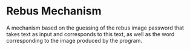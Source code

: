 # Rebus Mechanism
 A mechanism based on the guessing of the rebus image password that takes text as input and corresponds to this text, as well as the word corresponding to the image produced by the program.
